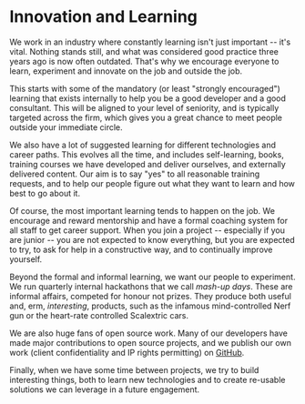 
# Innovation and Learning

We work in an industry where constantly learning isn't just important -- it's vital. Nothing stands still, and what was considered good practice three years ago is now often outdated. That's why we encourage everyone to learn, experiment and innovate on the job and outside the job.

This starts with some of the mandatory (or least "strongly encouraged") learning that exists internally to help you be a good developer and a good consultant. This will be aligned to your level of seniority, and is typically targeted across the firm, which gives you a great chance to meet people outside your immediate circle.

We also have a lot of suggested learning for different technologies and career paths. This evolves all the time, and includes self-learning, books, training courses we have developed and deliver ourselves, and externally delivered content. Our aim is to say "yes" to all reasonable training requests, and to help our people figure out what they want to learn and how best to go about it.

Of course, the most important learning tends to happen on the job. We encourage and reward mentorship and have a formal coaching system for all staff to get career support. When you join a project -- especially if you are junior -- you are not expected to know everything, but you are expected to try, to ask for help in a constructive way, and to continually improve yourself.

Beyond the formal and informal learning, we want our people to experiment. We run quarterly internal hackathons that we call *mash-up days*. These are informal affairs, competed for honour not prizes. They produce both useful and, erm, *interesting*, products, such as the infamous mind-controlled Nerf gun or the heart-rate controlled Scalextric cars.

We are also huge fans of open source work. Many of our developers have made major contributions to open source projects, and we publish our own work (client confidentiality and IP rights permitting) on
[GitHub](https://github.com/DeloitteDigitalUK/).

Finally, when we have some time between projects, we try to build interesting things, both to learn new technologies and to create re-usable solutions we can leverage in a future engagement.
